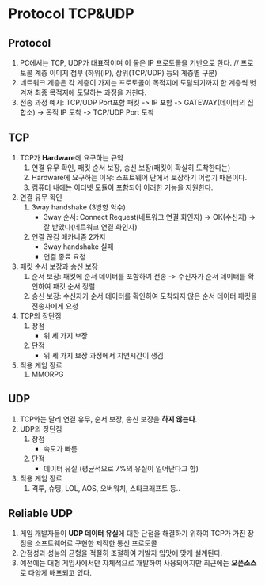 # Protocol TCP&UDP
## Protocol
1. PC에서는 TCP, UDP가 대표적이며 이 둘은 IP 프로토콜을 기반으로 한다.
	// 프로토콜 계층 이미지 첨부 (하위(IP), 상위(TCP/UDP) 등의 계층별 구분)
2. 네트워크 계층은 각 계층이 가지는 프로토콜이 목적지에 도달되기까지 한 계층씩 벗겨져 최종 목적지에 도달하는 과정을 거친다.
3. 전송 과정 예시: TCP/UDP Port포함 패킷 -> IP 포함 -> GATEWAY(데이터의 집합소) -> 목적 IP 도착 -> TCP/UDP Port 도착

## TCP
1. TCP가 **Hardware**에 요구하는 규약
	1) 연결 유무 확인, 패킷 순서 보장, 송신 보장(패킷이 확실히 도착한다는)
	2) Hardware에 요구하는 이유: 소프트웨어 단에서 보장하기 어렵기 때문이다.
	3) 컴퓨터 내에는 이더넷 모듈이 포함되어 이러한 기능을 지원한다.
2. 연결 유무 확인
	1) 3way handshake (3방향 악수)
		* 3way 순서: Connect Request(네트워크 연결 화인자) -> OK(수신자) -> 잘 받았다(네트워크 연결 화인자) 
	2) 연결 끊김 매카니즘 2가지
		* 3way handshake 실패
		* 연결 종료 요청
3. 패킷 순서 보장과 송신 보장
	1) 순서 보장: 패킷에 순서 데이터를 포함하여 전송 -> 수신자가 순서 데이터를 확인하여 패킷 순서 정렬
	2) 송신 보장: 수신자가 순서 데이터를 확인하여 도착되지 않은 순서 데이터 패킷을 전송자에게 요청
4. TCP의 장단점
	1) 장점
		* 위 세 가지 보장
	2) 단점
		* 위 세 가지 보장 과정에서 지연시간이 생김
5. 적용 게임 장르
	1) MMORPG

## UDP
1. TCP와는 달리 연결 유무, 순서 보장, 송신 보장을 **하지 않는다**.
2. UDP의 장단점
	1) 장점
		* 속도가 빠름
	2) 단점
		* 데이터 유실 (평균적으로 7%의 유실이 일어난다고 함) 
3. 적용 게임 장르
	1) 격투, 슈팅, LOL, AOS, 오버워치, 스타크래프트 등..

## Reliable UDP
1. 게임 개발자들이 **UDP 데이터 유실**에 대한 단점을 해결하기 위하여 TCP가 가진 장점을 소프트웨어로 구현한 제작한 통신 프로토콜
2. 안정성과 성능의 균형을 적절히 조절하여 개발자 입맛에 맞게 설계된다.
3. 예전에는 대형 게임사에서만 자체적으로 개발하여 사용되어지만 최근에는 **오픈소스**로 다양게 배포되고 있다.
